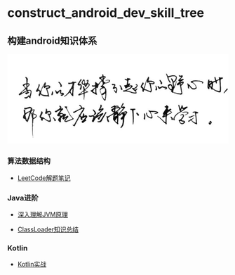 # construct_android_dev_skill_tree
## 构建android知识体系

![](https://github.com/ZhongXiaoHong/JVM/blob/master/u%3D4134962613%2C1257605174%26fm%3D26%26gp%3D0.jpg)

### 算法数据结构
- [LeetCode解题笔记](https://github.com/ZhongXiaoHong/leetcode)

### Java进阶
- [深入理解JVM原理](https://github.com/ZhongXiaoHong/JVM)

- [ClassLoader知识总结](https://github.com/ZhongXiaoHong/ClassLoader)

### Kotlin
- [Kotlin实战](https://github.com/ZhongXiaoHong/Kotlin)


